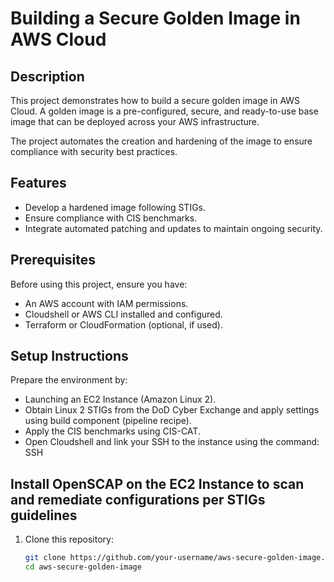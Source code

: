 # Building a Secure Golden Image in AWS Cloud

## Description

This project demonstrates how to build a secure golden image in AWS Cloud. A golden image is a pre-configured, secure, and ready-to-use base image that can be deployed across your AWS infrastructure.

The project automates the creation and hardening of the image to ensure compliance with security best practices.

## Features

- Develop a hardened image following STIGs.
- Ensure compliance with CIS benchmarks.
- Integrate automated patching and updates to maintain ongoing security.

## Prerequisites

Before using this project, ensure you have:

- An AWS account with IAM permissions.
- Cloudshell or AWS CLI installed and configured.
- Terraform or CloudFormation (optional, if used).

## Setup Instructions
Prepare the environment by:
- Launching an EC2 Instance (Amazon Linux 2).
- Obtain Linux 2 STIGs from the DoD Cyber Exchange and apply settings using build component (pipeline recipe).
- Apply the CIS benchmarks using CIS-CAT.
- Open Cloudshell and link your SSH to the instance using the command: SSH



## Install OpenSCAP on the EC2 Instance to scan and remediate configurations per STIGs guidelines



1. Clone this repository:
   ```bash
   git clone https://github.com/your-username/aws-secure-golden-image.git
   cd aws-secure-golden-image
